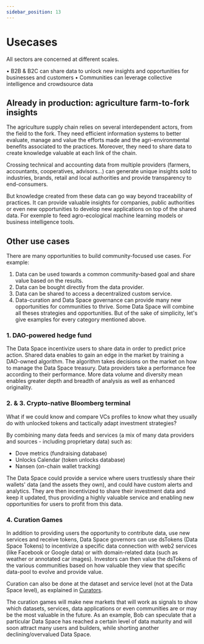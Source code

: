 ```yaml
---
sidebar_position: 13
---
```


# Usecases

All sectors are concerned at different scales.

•	B2B & B2C can share data to unlock new insights and opportunities for businesses and customers
•	Communities can leverage collective intelligence and crowdsource data

## Already in production: agriculture farm-to-fork insights

The agriculture supply chain relies on several interdependent actors, from the field to the fork. They need efficient information systems to better evaluate, manage and value the efforts made and the agri-environmental benefits associated to the practices. Moreover, they need to share data to create knowledge valuable at each link of the chain.

Crossing technical and accounting data from multiple providers (farmers, accountants, cooperatives, advisors...) can generate unique insights sold to industries, brands, retail and local authorities and provide transparency to end-consumers.

But knowledge created from these data can go way beyond traceability of practices. It can provide valuable insights for companies, public authorities or even new opportunities to develop new applications on top of the shared data. For exemple to feed agro-ecological machine learning models or business intelligence tools.

## Other use cases

There are many opportunities to build community-focused use cases.
For example:

1. Data can be used towards a common community-based goal and share value based on the results.
2. Data can be bought directly from the data provider.
3. Data can be shared to access a decentralized custom service.
4. Data-curation and Data Space governance can provide many new opportunities for communities to thrive.
Some Data Space will combine all theses strategies and opportunities. But of the sake of simplicity, let's give examples for every category mentioned above.

### 1. DAO-powered hedge fund

The Data Space incentivize users to share data in order to predict price action. Shared data enables to gain an edge in the market by training a DAO-owned algorithm. The algorithm takes decisions on the market on how to manage the Data Space treasury. Data providers take a performance fee according to their performance.
More data volume and diversity mean enables greater depth and breadth of analysis as well as enhanced originality.

### 2. & 3. Crypto-native Bloomberg terminal

What if we could know and compare VCs profiles to know what they usually do with unlocked tokens and tactically adapt investment strategies?

By combining many data feeds and services (a mix of many data providers and sources - including proprietary data) such as:

- Dove metrics (fundraising database)
- Unlocks Calendar (token unlocks database)
- Nansen (on-chain wallet tracking)

The Data Space could provide a service where users trustlessly share their wallets' data (and the assets they own), and could have custom alerts and analytics. They are then incentivized to share their investment data and keep it updated, thus providing a highly valuable service and enabling new opportunities for users to profit from this data.

### 4. Curation Games

In addition to providing users the opportunity to contribute data, use new services and receive tokens, Data Space governors can use dsTokens (Data Space Tokens) to incentivize a specific data connection with web2 services (like Facebook or Google data) or with domain-related data (such as weather or annotated car images). Investors can then value the dsTokens of the various communities based on how valuable they view that specific data-pool to evolve and provide value.

Curation can also be done at the dataset and service level (not at the Data Space level), as explained in [Curators](/docs/whitepaper/roles#curators).

The curation games will make new markets that will work as signals to show which datasets, services, data applications or even communities are or may be the most valuable in the future.
As an example, Bob can speculate that a particular Data Space has reached a certain level of data maturity and will soon attract many users and builders, while shorting another declining/overvalued Data Space.
